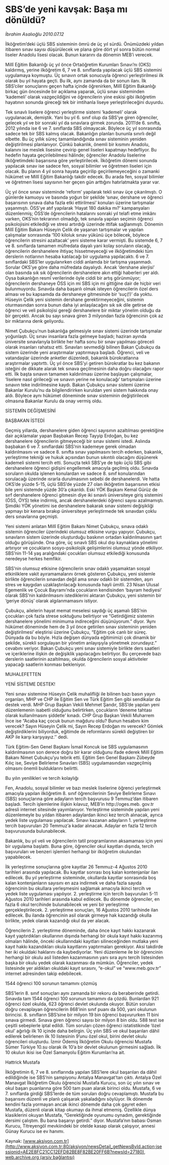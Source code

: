 # SBS’de yeni kavşak: Başa mı dönüldü?

*İbrahim Asalıoğlu 2010.07.12*

<font class="agenda2NewsSpot">
 İlköğretim’deki
 <span>
 </span>
 üçlü SBS sisteminin ömrü de üç yıl sürdü. Önümüzdeki yıldan itibaren sınav sayısı düşürülecek ve plana göre dört yıl sonra bütün normal liseler Anadolu lisesi olacak. Bunun kararını da dönemin MEB’i verecek.
</font>
<font class="newsDetail">
 <p>
  <p class="MsoNormal">
   Millî Eğitim Bakanlığı üç yıl önce Ortaöğretim Kurumları Sınavı’nı (OKS) kaldırmış, yerine ilköğretim 6, 7 ve 8. sınıflarda yapılacak üçlü SBS sistemini uygulamaya koymuştu. Üç sınavın ortak sonucuyla öğrenci yerleştirilmesi ilk olarak bu yıl hayata geçti. Bu ilk, aynı zamanda da bir sonun ilanı. İlk SBS’ciler sonuçlarını geçen hafta içinde öğrenirken, Millî Eğitim Bakanlığı birkaç gün öncesinde bir açıklama yaparak, üçlü sınav sisteminden ‘kademeli’ olarak vazgeçildiğini ve öğrencilerin yine eskisi gibi ilköğretim hayatının sonunda gireceği tek bir imtihanla liseye yerleştirileceğini duyurdu.
  </p>
  <p class="MsoNormal">
   Tek sınavlı liselere öğrenci yerleştirme sistemi ‘kademeli’ olarak uygulanacak, demiştik. Yani bu yıl 6. sınıf olup da SBS’ye giren öğrenciler, gelecek yıl ve bir sonraki yıl da sınavlara girmek zorunda. 2011’de 6. sınıfta, 2012 yılında ise 6 ve 7. sınıflarda SBS olmayacak. Böylece üç yıl sonrasında sadece tek bir SBS kalmış olacak. Bakanlığın planları bununla sınırlı değil elbette. Bu üç yıllık süreç tamamlandığında sınav sisteminin yeniden değiştirilmesi planlanıyor. Çünkü bakanlık, önemli bir kısmını Anadolu, kalanını ise meslek lisesine çevirip genel liseleri kapatmayı hedefliyor. Bu hedefin hayata geçirilebilmesi hâlinde; öğrenciler Anadolu liselerine ilköğretimdeki başarısına göre yerleştirilecek. İlköğretim dönemi sonunda yapılacak sınav ise sadece fen, sosyal bilimler ve öğretmen liseleri için olacak. Bu planın 4 yıl sonra hayata geçirilip geçirilemeyeceğini o zamanki hükümet ve Millî Eğitim Bakanlığı takdir edecek. Bu arada fen, sosyal bilimler ve öğretmen lisesi sayısının her geçen gün arttığını hatırlatmakta yarar var.
  </p>
  <p class="MsoNormal">
   Üç yıl önce sınav sisteminde ‘reform’ yapılarak tekli sınav üçe çıkarılmıştı. O günlerde kamuoyu ve basında yoğun bir şekilde ‘sınav, dershane ve öğrenci başarısının sınava daha fazla etki ettirilmesi’ konuları üzerine tartışmalar yaşanmıştı. ÖSS’ye atıf yapılarak ‘Hayat 180 dakika mı?’ kampanyaları düzenlenmiş; ÖSS’de öğrencilerin hatalarını sonraki yıl telafi etme imkânı varken, OKS’nin tekrarının olmadığı, tek sınavla yapılan seçimin öğrenci psikolojisini etkilediği ve stresi artırdığı üzerinde ittifak sağlanmıştı. Dönemin Millî Eğitim Bakanı Hüseyin Çelik de yaşanan tartışmalar ve yapılan çalışmalar sonrasında ‘100 kiloluk sınav yükünü üçe bölecek, böylece öğrencilerin stresini azaltacak’ yeni sisteme karar vermişti. Bu sistemde 6, 7 ve 8. sınıflarda tamamen müfredata dayalı yani kolay soruların olacağı, öğrencilerin dershanelere ihtiyaç hissetmeyeceği ve ilköğretimdeki tüm derslerin notlarının hesaba katılacağı bir uygulama yapılacaktı. 6 ve 7. sınıflardaki SBS’ler uygulanırken ciddi anlamda bir tartışma yaşanmadı. Sorular OKS’ye göre daha müfredata dayalıydı. Ancak ‘dershane alerjisi’ olan basında sık sık öğrencilerin dershanelere akın ettiği haberleri yer aldı. Oysa bakanlığın resmî verilerinde öyle ciddi bir artış görünmüyor; öğrencilerin dershaneye ÖSS için mi SBS için mi gittiğine dair de hiçbir veri bulunmuyordu. Sınavda daha başarılı olmak isteyen öğrencilerin özel ders alması ve bu kapsamda da dershaneye gitmesinde bir ‘suç(!)’ da yoktu. Hüseyin Çelik yeni sistemin dershane gerektirmeyeceğini, sistemin oturmasından sonra bunun daha iyi anlaşılacağını sık sık dile getirse de öğrenci ve veli psikolojisi gereği dershanelere bir miktar yönelim olduğu da bir gerçekti. Ancak bu sayı sınava giren 3 milyondan fazla öğrencinin çok az bir miktarına denk geliyordu.
  </p>
  <p class="MsoNormal">
   Nimet Çubukçu’nun bakanlığa gelmesiyle sınav sistemi üzerinde tartışmalar yoğunlaştı. Üç sınav insanlara fazla gelmeye başladı; haziran ayında üniversite sınavlarıyla birlikte her hafta sonu bir sınav yapılması göreceli olarak insanları rahatsız etti. Sınavları sevmediği bilinen Bakan Çubukçu da sistem üzerinde yeni araştırmalar yaptırmaya başladı. Öğrenci, veli ve vatandaşlar üzerinde anketler düzenledi, bakanlık bürokratlarına araştırmalar yaptırttı. Üç yıl önce SBS’yi getiren bürokratlar bu kez bakanın isteğini de dikkate alarak tek sınava geçilmesinin daha doğru olacağını rapor etti. İlk başta sınavın tamamen kaldırılması üzerine başlayan çalışmalar, ‘liselere nasıl girileceği ve sınavın yerine ne konulacağı’ tartışmaları üzerine sınavın teke indirilmesine kaydı. Bakan Çubukçu sınav sistemi üzerine Bakanlar Kurulu’nu da bilgilendirirken kuruldan yeni sistem hakkında onay aldı. Böylece aynı hükümet döneminde sınav sisteminin değiştirilecek olmasına Bakanlar Kurulu da onay vermiş oldu.
  </p>
  <p class="MsoNormal">
   SİSTEMİN DEĞİŞMESİNİ
  </p>
  <p class="MsoNormal">
   BAŞBAKAN İSTEDİ
  </p>
  <p class="MsoNormal">
   Geçmiş yıllarda, dershanelere giden öğrenci sayısının azaltılması gerektiğine dair açıklamalar yapan Başbakan Recep Tayyip Erdoğan, bu kez dershanelere öğrencilerin gitmeyeceği bir sınav sistemi istedi. Aslında başbakan 6 ve 7. sınıflardaki SBS’nin kademeye gerek olmadan kaldırılmasını ve sadece 8. sınıfta sınav yapılmasını tercih ederken, bakanlık, yerleştirme tekniği ve hukuk açısından bunun sıkıntılı olacağını düşünerek kademeli sistemi tercih etti. Sonuçta tekli SBS’ye de tıpkı üçlü SBS gibi dershanelere öğrenci gidişini engellemek amacıyla geçilmiş oldu. Sınavda soruların okulda işlenen konulardan ve
   <span>
   </span>
   sadece 8. sınıf konularından sorulacağı üzerinde ısrarla durulmasının sebebi de dershanelerdi. Ve hatta OKS’de yüzde 5-15, üçlü SBS’de yüzde 27 olan ilköğretim başarısının etkisi bile yeni sistemde yüzde 30’a çıkarıldı. Eski YÖK Başkanı Kemal Gürüz de sırf dershanelere öğrenci gitmesin diye iki sınavlı üniversiteye giriş sistemini (ÖSS, ÖYS) teke indirmiş, ancak dershanelerdeki öğrenci sayısı azalmamıştı. Şimdiki YÖK yönetimi ise dershanelere bakarak sınav sistemi değişikliği yapmayı bir kenara bırakıp üniversiteye yerleştirmede tek sınavdan çoklu ders sınavlarına geçmişti.
  </p>
  <p class="MsoNormal">
   Yeni sistemi anlatan Millî Eğitim Bakanı Nimet Çubukçu, sınava odaklı sistemin öğrenciler üzerindeki olumsuz etkisine vurgu yapıyor. Çubukçu, sınavların sistem üzerinde oluşturduğu baskının ortadan kaldırılmasının şart olduğu görüşünde. Ona göre, üç sınavlı SBS okul dışı kaynaklara yönelimi artırıyor ve çocukların sosyo-psikolojik gelişimlerini olumsuz yönde etkiliyor. SBS’nin 11-14 yaş aralığındaki çocukları olumsuz etkilediği konusunda neredeyse herkes hemfikir.
  </p>
  <p class="MsoNormal">
   SBS’nin olumsuz etkisine öğrencilerin sınav odaklı yaşamaktan sosyal etkinliklere vakit ayıramamalarını örnek gösteren Çubukçu, yeni sistemle birlikte öğrencilerin sınavdan değil ama sınav odaklı bir sistemden, aşırı stres ve kaygıdan uzaklaştırılacağı konusunda hayli ümitli. 23 Nisan Ulusal Egemenlik ve Çocuk Bayramı’nda çocukların kendisinden ‘bayram hediyesi’ olarak SBS’nin kaldırılmasını istediklerini aktaran Çubukçu, yeni sistemin bir ‘geriye dönüş’ olarak algılanmamasını istiyor.
  </p>
  <p class="MsoNormal">
   Çubukçu, ailelerin hayat memat meselesi saydığı üç aşamalı SBS’nin çocukları çok fazla strese soktuğunu belirtiyor ve “Getirdiğimiz sistemin dershanelere yönelimi minimuma indireceğini düşünüyorum.” diyor. ‘Aynı hükümet döneminde hem de 3 yıl önce getirilen sınav sisteminin yeniden değiştirilmesi’ eleştirisi üzerine Çubukçu, “Eğitim çok canlı bir süreç. Dünyada da bu böyle. Hızla değişen dünyada eğitimimizi çok dinamik bir şekilde, sürekli sorgulayan bir yönetim anlayışıyla yönetmek zorundayız.” cevabını veriyor. Bakan Çubukçu yeni sınav sistemiyle birlikte ders saatleri ve içeriklerine ilişkin de değişiklik yapılacağını belirtiyor. Bu çerçevede bazı derslerin saatlerinin azaltılması, okulda öğrencilerin sosyal aktiviteler yapacağı saatlerin konması bekleniyor.
  </p>
  <p class="MsoNormal">
   MUHALEFETTEN
  </p>
  <p class="MsoNormal">
   YENİ SİSTEME DESTEK!
  </p>
  <p class="MsoNormal">
   Yeni sınav sistemine Hüseyin Çelik muhalifliği ile bilinen bazı basın yayın organları, MHP ve CHP ile Eğitim Sen ve Türk Eğitim Sen gibi sendikalar da destek verdi. MHP Grup Başkan Vekili Mehmet Şandır, SBS’de yapılan yeni düzenlemenin isabetli olduğunu belirtirken, çocukların ‘deneme tahtası olarak kullanılmasını şiddetle’ kınadı. CHP Grup Başkan Vekili Muharrem İnce ise “Acaba kaç çocuk bunun mağduru oldu? Bunun hesabını kim verecek? Sayın Hüseyin Çelik mi, Sayın Recep Erdoğan mı verecek? Gömlek değiştirdiklerini biliyorduk, eğitimde de reformlarını sürekli değiştiren bir AKP ile karşı karşıyayız.’’ dedi.
  </p>
  <p class="MsoNormal">
   Türk Eğitim-Sen Genel Başkanı İsmail Koncuk ise SBS uygulamasının kaldırılmasının son derece doğru bir karar olduğunu ifade ederek Millî Eğitim Bakanı Nimet Çubukçu’yu tebrik etti. Eğitim Sen Genel Başkanı Zübeyde Kılıç ise, Seviye Belirleme Sınavları (SBS) uygulamasından vazgeçilmiş olmasını önemli bulduklarını belirtti.
  </p>
  <p class="MsoNormal">
  </p>
  <p class="MsoNormal">
   Bu yılın yenilikleri ve tercih kolaylığı
  </p>
  <p class="MsoNormal">
  </p>
  <p class="MsoNormal">
   Fen, Anadolu, sosyal bilimler ve bazı meslek liselerine öğrenci yerleştirmek amacıyla yapılan ilköğretim 8. sınıf öğrencilerinin Seviye Belirleme Sınavı (SBS) sonuçlarına göre adayların tercih başvurusu 9 Temmuz’dan itibaren başladı. Tercih işlemlerine ilişkin kılavuz, MEB’in http://oges.meb. gov.tr adresli internet sitesinde yayımlanıyor. Yerleştirme sisteminde yapılan yeni düzenlemeyle bu yıldan itibaren adaylardan ikinci kez tercih alınacak, ayrıca yedek liste uygulaması yapılacak. Sınavı kazanan adayların 1. yerleştirme tercih başvuruları 20 Temmuz’a kadar alınacak. Adaylar en fazla 12 tercih başvurusunda bulunabilecek.
  </p>
  <p class="MsoNormal">
   Bakanlık, bu yıl veli ve öğrencilerin tatil programlarının aksamaması için yeni bir uygulama başlattı. Buna göre, öğrenciler okul kayıtları dışında, tercih başvuruları ve benzeri işlemleri herhangi bir ilköğretim okulundan yapabilecek.
  </p>
  <p class="MsoNormal">
   İlk yerleştirme sonuçlarına göre kayıtlar 26 Temmuz-4 Ağustos 2010 tarihleri arasında yapılacak. Bu kayıtlar sonrası boş kalan kontenjanlar ilan edilecek. Bu yıl yerleştirme sisteminde, okullarda kayıtlar sonrasında boş kalan kontenjanların sayısını en aza indirmek ve daha fazla sayıda öğrencinin bu okullara yerleşmesini sağlamak amacıyla ikinci tercih ve yedek liste uygulaması yapılıyor. 2. yerleştirme için tercih başvuruları 5-11 Ağustos 2010 tarihleri arasında kabul edilecek. Bu dönemde öğrenciler, en fazla 6 okul tercihinde bulunabilecek ve yeni bir yerleştirme gerçekleştirilecek. 2. yerleştirme sonuçları, 16 Ağustos 2010 tarihinde ilan edilecek. Bu ilanda öğrencinin asil olarak girmeye hak kazandığı okulla birlikte, yedek olarak kazandığı okul da yer alacak.
  </p>
  <p class="MsoNormal">
   Öğrencilerin 2. yerleştirme döneminde, daha önce kayıt hakkı kazanarak kayıt yaptırdıkları okullarının dışında herhangi bir okula kayıt hakkı kazanmış olmaları hâlinde, önceki okullarındaki kayıtları silineceğinden mutlaka yeni kayıt hakkı kazandıkları okula kayıtlarını yaptırmaları gerekiyor. Aksi takdirde her iki okuldaki haklarını da kaybediyorlar. Yeni düzenleme ile bir öğrencinin herhangi bir okulu asil listeden kazanmasının yanı sıra aynı tercih listesinden başka bir okulu yedek olarak kazanması da mümkün. Öğrenciler, yedek listesinde yer aldıkları okuldaki kayıt sırasını, “e-okul” ve “www.meb.gov.tr” internet adresinden takip edebilecek.
  </p>
  <p class="MsoNormal">
  </p>
  <p class="MsoNormal">
   1544 öğrenci 100 sorunun tamamını çözmüş
   <span>
   </span>
  </p>
  <p class="MsoNormal">
  </p>
  <p class="MsoNormal">
   SBS’lerin 8. sınıf sonuçları aynı zamanda bir rekoru da beraberinde getirdi. Sınavda tam 1544 öğrenci 100 sorunun tamamını da çözdü. Bunlardan 921 öğrenci özel okulda, 623 öğrenci devlet okulunda okuyor. Bütün soruları doğru cevaplayan öğrencilerin 868’inin sınıf puanı da 500, yani okulunun birincisi. 8. sınıfların SBS’sine bir milyon 19 bin öğrenci başvururken 11 bini sınava girmedi. Sınava giren öğrenci sayısı bir milyon 8 bin oldu. 588 test ise çeşitli sebeplerle iptal edildi. Tüm soruları çözen öğrenci istatistikinde ‘özel okul’ ağırlığı ilk 10 içinde daha belirgin. Üç yılın SBS ve okul başarıları dâhil edilerek belirlenen ilk 10 listesinin 9’unu özel okul, birini devlet okulu öğrencileri oluşturdu. İzmir Ödemiş İlköğretim Okulu öğrencisi Mustafa Sümer Türkiye 10.su olarak ilk 10’a bir devlet okulunun girmesini sağladı. İlk 10 okulun ikisi ise Özel Samanyolu Eğitim Kurumları’na ait.
  </p>
  <p class="MsoNormal">
  </p>
  <p class="MsoNormal">
   Hattrick Mustafa
   <span>
   </span>
  </p>
  <p class="MsoNormal">
  </p>
  <p class="MsoNormal">
   İlköğretimin 6, 7 ve 8. sınıflarında yapılan SBS’lere okul başarıları da dâhil edildiğinde ise SBS’nin şampiyonu Antalya Manavgat’tan çıktı. Antalya Özel Manavgat İlköğretim Okulu öğrencisi Mustafa Kurucu, son üç yılın sınav ve okul başarı puanlarına göre 500 tam puan alarak birinci oldu. Mustafa, 6 ve 7. sınıflarda girdiği SBS’lerde de tüm soruları doğru cevaplamıştı. Mustafa bu başarısını düzenli ve planlı çalışarak yakaladığını söylüyor. İlk dönemde kendini fazla yormayan ancak ikinci dönemde daha çok gayret eden Mustafa, düzenli olarak kitap okumayı da ihmal etmemiş. Özellikle dünya klasiklerini okuyan Mustafa, “Gerektiğinde oyunumu oynadım, gerektiğinde dersimi çalıştım. Bu bana başarıyı getirdi.” diyor. Mustafa’nın babası Osman Kurucu, Titreyengöl mevkiindeki bir otelde kasap olarak çalışıyor, annesi Günay Kurucu ise ev hanımı.
  </p>
 </p>
</font>

Kaynak: [www.aksiyon.com.tr](http://www.aksiyon.com.tr:80/aksiyon/newsDetail_getNewsById.action;jsessionid=AE2E8FC21CC12EFD82BE8F82BE20FF6B?newsId=27180), [web.archive.org (arşiv bağlantısı)](http://web.archive.org/web/20100714185208/http://www.aksiyon.com.tr:80/aksiyon/newsDetail_getNewsById.action;jsessionid=AE2E8FC21CC12EFD82BE8F82BE20FF6B?newsId=27180)
